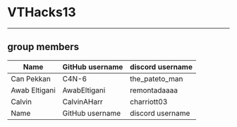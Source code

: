 # VTHacks13

---

## group members

| Name          | GitHub username | discord username |
| ------------- | --------------- | ---------------- |
| Can Pekkan    | C4N-6           | the_pateto_man   |
| Awab Eltigani | AwabEltigani    | remontadaaaa     |
| Calvin        | CalvinAHarr     | charriott03      |
| Name          | GitHub username | discord username |
